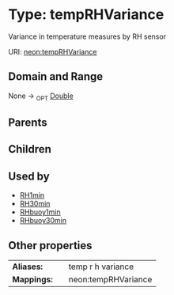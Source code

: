 
# Type: tempRHVariance


Variance in temperature measures by RH sensor

URI: [neon:tempRHVariance](https://data.neonscience.org/tempRHVariance)


## Domain and Range

None ->  <sub>OPT</sub> [Double](types/Double.md)

## Parents


## Children


## Used by

 * [RH1min](RH1min.md)
 * [RH30min](RH30min.md)
 * [RHbuoy1min](RHbuoy1min.md)
 * [RHbuoy30min](RHbuoy30min.md)

## Other properties

|  |  |  |
| --- | --- | --- |
| **Aliases:** | | temp r h variance |
| **Mappings:** | | neon:tempRHVariance |

